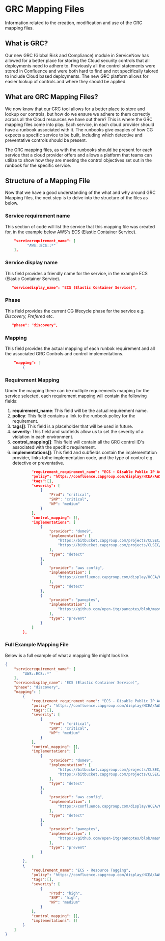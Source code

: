 # GRC Mapping Files
Information related to the creation, modification and use of the GRC mapping files.

## What is GRC?
Our new GRC (Global Risk and Compliance) module in ServiceNow has allowed for a better place for storing the Cloud security controls that all deployments need to adhere to. Previously all the control statements were stored in Confluence and were both hard to find and not specifically talored to include Cloud based deployments.  The new GRC platform allows for easier lookup of controls and where they should be applied.

## What are GRC Mapping Files?
We now know that our GRC tool allows for a better place to store and lookup our controls, but how do we ensure we adhere to them correctly across all the Cloud resources we have out there?  This is where the GRC mapping files come into play. Each service, in each cloud provider should have a runbook associated with it. The runbooks give exaples of how CG expects a specific service to be built, including which detective and preventative controls should be present. 

The GRC mapping files, as with the runbooks should be present for each service that a cloud provider offers and allows a platform that teams can utilize to show how they are meeting the control objectives set out in the runbook for the specific service.

## Structure of a Mapping File
Now that we have a good understanding of the what and why around GRC Mapping files, the next step is to delve into the structure of the files as below.

### Service requirement name
This section of code will list the service that this mapping file was created for, in the example below AWS's ECS (Elastic Container Service).

```json
    "servicerequirement_name": [
          "AWS::ECS::*"
    ],
```

### Service display name
This field provides a friendly name for the service, in the example ECS (Elastic Container Service).

```json
   "servicedisplay_name": "ECS (Elastic Container Service)",
```

### Phase
This field provides the current CG lifecycle phase for the service e.g. *Discovery, Prefered* etc.

```json
   "phase": "discovery",
```

### Mapping
This field provides the actual mapping of each runbok requirement and all the associated GRC Controls and control implementations.

```json
    "mapping": [
        {
```

### Requirement Mapping
Under the mapping there can be multiple requirements mapping for the service selected, each requirement mapping will contain the following fields:
1. **requirement_name**: This field will be the actual requirement name.
2. **policy**: This field contains a link to the runbook policy for the requirement.
3. **tags[]**: This field is a placeholder that will be used in future.
4. **severity**: This field and subfields allow us to set the severity of a violation in each environment.
5. **control_mapping[]**: This field will contain all the GRC control ID's associated with the specific requirement.
6. **implementations[]**: This field and subfields contain the implementation provider, links tothe implementation code, and the type of control e.g. detective or preventative.

```json
            "requirement_requirement_name": "ECS - Disable Public IP Access",
            "policy": "https://confluence.capgroup.com/display/HCEA/AWS+Services+Security+Checklist+for+CG+Deployments#AWSServicesSecurityChecklistforCGDeployments-ECS_DisablePubAPIAccess",
            "tags":[],
            "severity": [
                {
                    "Prod": "critical",
                    "SNP": "critical",
                    "NP": "medium"
                }
            ],
            "control_mapping": [],
            "implementations": [
                {
                    "provider": "dome9",
                    "implementation": [
                        "https://bitbucket.capgroup.com/projects/CLSEC/repos/dome9/browse/AWS_Rulesets/CG-AWS-SO-NetworkControl.json#63",
                        "https://bitbucket.capgroup.com/projects/CLSEC/repos/dome9/browse/AWS_Rulesets/CG-AWS-SO-NetworkControl.json#73"
                    ],
                    "type": "detect"
                },
                {
                    "provider": "aws config",
                    "implementation": [
                        "https://confluence.capgroup.com/display/HCEA/Operational+Best+Practices+-+Detect+Publicly+Accessible+Resources"
                    ],
                    "type": "detect"
                },
                {
                    "provider": "panoptes",
                    "implementation": [
                        "https://github.com/open-itg/panoptes/blob/master/panoptes-rules/ecs.py#L5"
                    ],
                    "type": "prevent"
                }
            ]
        },
```

### Full Example Mapping File
Below is a full example of what a mapping file might look like.

```json
{
    "servicerequirement_name": [
        "AWS::ECS::*"
    ],
    "servicedisplay_name": "ECS (Elastic Container Service)",
    "phase": "discovery",
    "mapping": [
        {
            "requirement_requirement_name": "ECS - Disable Public IP Access",
            "policy": "https://confluence.capgroup.com/display/HCEA/AWS+Services+Security+Checklist+for+CG+Deployments#AWSServicesSecurityChecklistforCGDeployments-ECS_DisablePubAPIAccess",
            "tags":[],
            "severity": [
                {
                    "Prod": "critical",
                    "SNP": "critical",
                    "NP": "medium"
                }
            ],
            "control_mapping": [],
            "implementations": [
                {
                    "provider": "dome9",
                    "implementation": [
                        "https://bitbucket.capgroup.com/projects/CLSEC/repos/dome9/browse/AWS_Rulesets/CG-AWS-SO-NetworkControl.json#63",
                        "https://bitbucket.capgroup.com/projects/CLSEC/repos/dome9/browse/AWS_Rulesets/CG-AWS-SO-NetworkControl.json#73"
                    ],
                    "type": "detect"
                },
                {
                    "provider": "aws config",
                    "implementation": [
                        "https://confluence.capgroup.com/display/HCEA/Operational+Best+Practices+-+Detect+Publicly+Accessible+Resources"
                    ],
                    "type": "detect"
                },
                {
                    "provider": "panoptes",
                    "implementation": [
                        "https://github.com/open-itg/panoptes/blob/master/panoptes-rules/ecs.py#L5"
                    ],
                    "type": "prevent"
                }
            ]
        },
        {
            "requirement_name": "ECS - Resource Tagging",
            "policy": "https://confluence.capgroup.com/display/HCEA/AWS+Services+Security+Checklist+for+CG+Deployments#AWSServicesSecurityChecklistforCGDeployments-ECS_Tagging",
            "tags":[],
            "severity": [
                {
                    "Prod": "high",
                    "SNP": "high",
                    "NP": "medium"
                }
            ],
            "control_mapping": [],
            "implementations": []
        }
    ]
}
```

